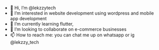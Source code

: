 - 👋 Hi, I’m @lekzzytech
- 👀 I’m interested in website development using wordpress and mobile app development
- 🌱 I’m currently learning flutter, 
- 💞️ I’m looking to collaborate on e-commerce businesses
- 📫 How to reach me: you can chat me up on whatsapp or ig @lekzzy_tech

<!---
lekzzytech/lekzzytech is a ✨ special ✨ repository because its `README.md` (this file) appears on your GitHub profile.
You can click the Preview link to take a look at your changes.
--->

